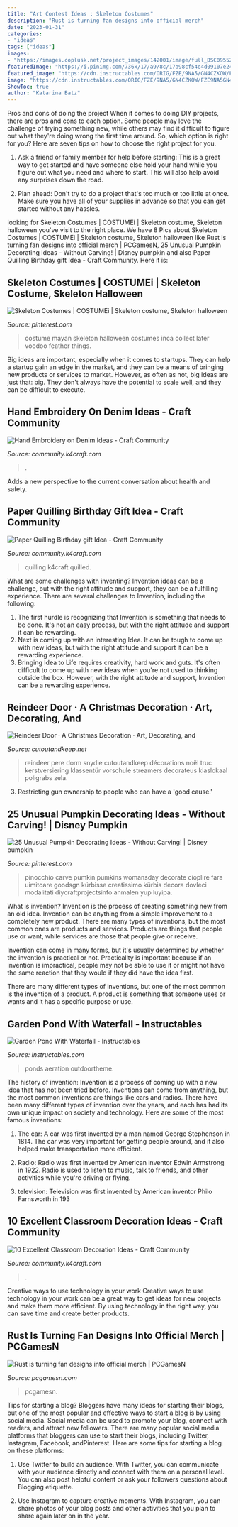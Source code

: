 ```yaml
---
title: "Art Contest Ideas : Skeleton Costumes"
description: "Rust is turning fan designs into official merch"
date: "2023-01-31"
categories:
- "ideas"
tags: ["ideas"]
images:
- "https://images.coplusk.net/project_images/142001/image/full_DSC09552.jpg"
featuredImage: "https://i.pinimg.com/736x/17/a9/8c/17a98cf54e4d09107e24a5334f6aa8cb--vintage-halloween-halloween-.jpg"
featured_image: "https://cdn.instructables.com/ORIG/FZE/9NA5/GN4CZKOW/FZE9NA5GN4CZKOW.jpg?frame=1"
image: "https://cdn.instructables.com/ORIG/FZE/9NA5/GN4CZKOW/FZE9NA5GN4CZKOW.jpg?frame=1"
ShowToc: true
author: "Katarina Batz"
---
```



Pros and cons of doing the project
When it comes to doing DIY projects, there are pros and cons to each option. Some people may love the challenge of trying something new, while others may find it difficult to figure out what they're doing wrong the first time around.  So, which option is right for you? Here are seven tips on how to choose the right project for you.
1) Ask a friend or family member for help before starting: This is a great way to get started and have someone else hold your hand while you figure out what you need and where to start. This will also help avoid any surprises down the road.

2) Plan ahead: Don't try to do a project that's too much or too little at once. Make sure you have all of your supplies in advance so that you can get started without any hassles.

	

		
looking for Skeleton Costumes | COSTUMEi | Skeleton costume, Skeleton halloween you've visit to the right place. We have 8 Pics about Skeleton Costumes | COSTUMEi | Skeleton costume, Skeleton halloween like Rust is turning fan designs into official merch | PCGamesN, 25 Unusual Pumpkin Decorating Ideas - Without Carving! | Disney pumpkin and also Paper Quilling Birthday gift Idea - Craft Community. Here it is:
		
    
## Skeleton Costumes | COSTUMEi | Skeleton Costume, Skeleton Halloween

<img loading=lazy src="https://i.pinimg.com/736x/17/a9/8c/17a98cf54e4d09107e24a5334f6aa8cb--vintage-halloween-halloween-.jpg" onerror="this.onerror=null;this.src='https://tse1.mm.bing.net/th?id=OIP.M45ODGatEFudGvCagboj0gHaLI&amp;pid=15.1';" alt="Skeleton Costumes | COSTUMEi | Skeleton costume, Skeleton halloween">

_Source: pinterest.com_

>costume mayan skeleton halloween costumes inca collect later voodoo feather things. 

	

Big ideas are important, especially when it comes to startups. They can help a startup gain an edge in the market, and they can be a means of bringing new products or services to market. However, as often as not, big ideas are just that: big. They don't always have the potential to scale well, and they can be difficult to execute.

    
## Hand Embroidery On Denim Ideas - Craft Community

<img loading=lazy src="https://community.k4craft.com/wp-content/uploads/2017/07/old-jeans-5.jpg" onerror="this.onerror=null;this.src='https://tse1.mm.bing.net/th?id=OIP.PJReHVPOEDcdCsIQgtN_GQHaJT&amp;pid=15.1';" alt="Hand Embroidery on Denim Ideas - Craft Community">

_Source: community.k4craft.com_

>. 

	

Adds a new perspective to the current conversation about health and safety.

    
## Paper Quilling Birthday Gift Idea - Craft Community

<img loading=lazy src="https://community.k4craft.com/wp-content/uploads/2017/01/Paper-quilling-birthday-gift-ideas-5.jpg" onerror="this.onerror=null;this.src='https://tse1.mm.bing.net/th?id=OIP.UTERTvwLKV9k8DWSUmwcMgHaJ4&amp;pid=15.1';" alt="Paper Quilling Birthday gift Idea - Craft Community">

_Source: community.k4craft.com_

>quilling k4craft quilled. 

	

What are some challenges with inventing?
Invention ideas can be a challenge, but with the right attitude and support, they can be a fulfilling experience. There are several challenges to Invention, including the following:
1. The first hurdle is recognizing that Invention is something that needs to be done. It's not an easy process, but with the right attitude and support it can be rewarding.
2. Next is coming up with an interesting Idea. It can be tough to come up with new ideas, but with the right attitude and support it can be a rewarding experience. 
3. Bringing Idea to Life requires creativity, hard work and guts. It's often difficult to come up with new ideas when you're not used to thinking outside the box. However, with the right attitude and support, Invention can be a rewarding experience.

    
## Reindeer Door · A Christmas Decoration · Art, Decorating, And

<img loading=lazy src="https://images.coplusk.net/project_images/142001/image/full_DSC09552.jpg" onerror="this.onerror=null;this.src='https://tse2.mm.bing.net/th?id=OIP.QVAgKz96k6q7IFY8AwAFhAHaJ4&amp;pid=15.1';" alt="Reindeer Door · A Christmas Decoration · Art, Decorating, and">

_Source: cutoutandkeep.net_

>reindeer pere dorm snydle cutoutandkeep décorations noël truc kerstversiering klassentür vorschule streamers decorateus klaslokaal poligrabs zela. 

	

3. Restricting gun ownership to people who can have a 'good cause.'

    
## 25 Unusual Pumpkin Decorating Ideas - Without Carving! | Disney Pumpkin

<img loading=lazy src="https://i.pinimg.com/736x/21/b5/2e/21b52eb962e47e8c5a7821d70817deaf.jpg" onerror="this.onerror=null;this.src='https://tse1.mm.bing.net/th?id=OIP.3tyJQl0LGerqFTsUWmgB6AHaHs&amp;pid=15.1';" alt="25 Unusual Pumpkin Decorating Ideas - Without Carving! | Disney pumpkin">

_Source: pinterest.com_

>pinocchio carve pumkin pumkins womansday decorate cioplire fara uimitoare goodsgn kürbisse creatissimo kürbis decora dovleci modalitati diycraftprojectsinfo anmalen yup luyipa. 

	

What is invention?
Invention is the process of creating something new from an old idea. Invention can be anything from a simple improvement to a completely new product. 
There are many types of inventions, but the most common ones are products and services. Products are things that people use or want, while services are those that people give or receive. 

Invention can come in many forms, but it's usually determined by whether the invention is practical or not. Practicality is important because if an invention is impractical, people may not be able to use it or might not have the same reaction that they would if they did have the idea first. 

There are many different types of inventions, but one of the most common is the invention of a product. A product is something that someone uses or wants and it has a specific purpose or use.

    
## Garden Pond With Waterfall - Instructables

<img loading=lazy src="https://cdn.instructables.com/ORIG/FZE/9NA5/GN4CZKOW/FZE9NA5GN4CZKOW.jpg?frame=1" onerror="this.onerror=null;this.src='https://tse3.mm.bing.net/th?id=OIP.OVRKb_LnpwvubMZS1j6aowHaJ4&amp;pid=15.1';" alt="Garden Pond With Waterfall - Instructables">

_Source: instructables.com_

>ponds aeration outdoortheme. 

	

The history of invention:
Invention is a process of coming up with a new idea that has not been tried before. Inventions can come from anything, but the most common inventions are things like cars and radios. There have been many different types of invention over the years, and each has had its own unique impact on society and technology. Here are some of the most famous inventions:
1) The car: A car was first invented by a man named George Stephenson in 1814. The car was very important for getting people around, and it also helped make transportation more efficient.

2) Radio: Radio was first invented by American inventor Edwin Armstrong in 1922. Radio is used to listen to music, talk to friends, and other activities while you're driving or flying.

3) television: Television was first invented by American inventor Philo Farnsworth in 193
    
## 10 Excellent Classroom Decoration Ideas - Craft Community

<img loading=lazy src="https://community.k4craft.com/wp-content/uploads/2016/12/Excellent-Classroom-Decoration-Ideas-10.jpg" onerror="this.onerror=null;this.src='https://tse2.mm.bing.net/th?id=OIP.dkKzLI0lmu8xqG0sd2aMeAHaJ4&amp;pid=15.1';" alt="10 Excellent Classroom Decoration Ideas - Craft Community">

_Source: community.k4craft.com_

>. 

	

Creative ways to use technology in your work
Creative ways to use technology in your work can be a great way to get ideas for new projects and make them more efficient. By using technology in the right way, you can save time and create better products.

    
## Rust Is Turning Fan Designs Into Official Merch | PCGamesN

<img loading=lazy src="https://www.pcgamesn.com/wp-content/uploads/2020/08/rust-design-contest.jpg" onerror="this.onerror=null;this.src='https://tse4.mm.bing.net/th?id=OIP.1wWkHttvUE0aPa0UZ9anAgHaEK&amp;pid=15.1';" alt="Rust is turning fan designs into official merch | PCGamesN">

_Source: pcgamesn.com_

>pcgamesn. 

	

Tips for starting a blog?
Bloggers have many ideas for starting their blogs, but one of the most popular and effective ways to start a blog is by using social media. Social media can be used to promote your blog, connect with readers, and attract new followers. There are many popular social media platforms that bloggers can use to start their blogs, including Twitter, Instagram, Facebook, andPinterest. Here are some tips for starting a blog on these platforms:
1. Use Twitter to build an audience. With Twitter, you can communicate with your audience directly and connect with them on a personal level. You can also post helpful content or ask your followers questions about Blogging etiquette.

2. Use Instagram to capture creative moments. With Instagram, you can share photos of your blog posts and other activities that you plan to share again later on in the year.

